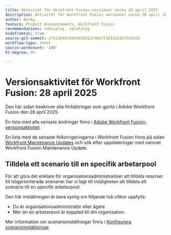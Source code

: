 ```yaml
---
title: Aktivitet för Workfront Fusion-versioner vecka 28 april 2025
description: Aktivitet för Workfront Fusion-versioner vecka 28 april 2025
author: Becky
feature: Product Announcements, Workfront Fusion
recommendations: noDisplay, noCatalog
hidefromtoc: true
source-git-commit: a7411649c0d65956552f40a7710315536755dc65
workflow-type: tm+mt
source-wordcount: '149'
ht-degree: 0%

---
```


# Versionsaktivitet för Workfront Fusion: 28 april 2025

Den här sidan beskriver alla förbättringar som gjorts i Adobe Workfront Fusion den 28 april 2025.

En lista med alla senaste ändringar finns i [Adobe Workfront Fusion-versionsaktivitet](/help/workfront-fusion/fusion-product-releases/fusion-release-activity.md).

En lista med de senaste felkorrigeringarna i Workfront Fusion finns på sidan [Workfront Maintenance Updates](https://experienceleague.adobe.com/sv/docs/workfront-known-issues/releases/current-updates) och sök efter uppdateringar med namnet Workfront Fusion Maintenance Update.

## Tilldela ett scenario till en specifik arbetarpool

För att göra det enklare för organisationsadministratörer att tilldela resurser till högprioriterade scenarier har vi lagt till möjligheten att tilldela ett scenario till en specifik arbetarpool.

Den här inställningen är bara synlig om följande två villkor uppfylls:

* Du är organisationsadministratör eller ägare
* Mer än en arbetarpool är kopplad till din organisation.

Mer information om scenarioinställningar finns i [Konfigurera scenarioinställningar](/help/workfront-fusion/create-scenarios/config-scenarios-settings/configure-scenario-settings.md).

